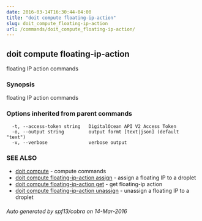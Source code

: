 ```yaml
---
date: 2016-03-14T16:30:44-04:00
title: "doit compute floating-ip-action"
slug: doit_compute_floating-ip-action
url: /commands/doit_compute_floating-ip-action/
---
```

## doit compute floating-ip-action

floating IP action commands

### Synopsis


floating IP action commands

### Options inherited from parent commands

```
  -t, --access-token string   DigitalOcean API V2 Access Token
  -o, --output string         output formt [text|json] (default "text")
  -v, --verbose               verbose output
```

### SEE ALSO
* [doit compute](/commands/doit_compute/)	 - compute commands
* [doit compute floating-ip-action assign](/commands/doit_compute_floating-ip-action_assign/)	 - assign a floating IP to a droplet
* [doit compute floating-ip-action get](/commands/doit_compute_floating-ip-action_get/)	 - get floating-ip action
* [doit compute floating-ip-action unassign](/commands/doit_compute_floating-ip-action_unassign/)	 - unassign a floating IP to a droplet

###### Auto generated by spf13/cobra on 14-Mar-2016
